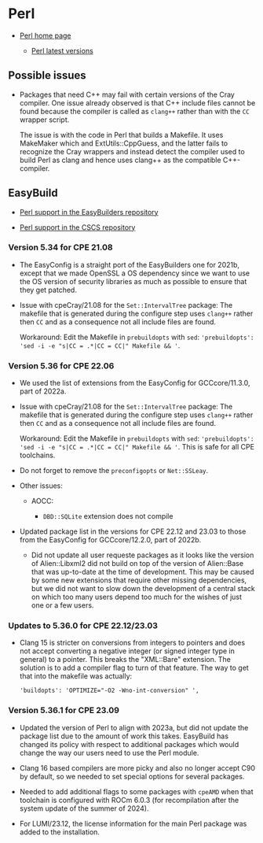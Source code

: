 # Perl

  * [Perl home page](https://www.perl.org/)

      * [Perl latest versions](https://www.cpan.org/src/README.html)


## Possible issues

  * Packages that need C++ may fail with certain versions of the Cray compiler. One
    issue already observed is that C++ include files cannot be found because the compiler
    is called as ``clang++`` rather than with the ``CC`` wrapper script.

    The issue is with the code in Perl that builds a Makefile. It uses MakeMaker which
    and ExtUtils::CppGuess, and the latter fails to recognize the Cray wrappers and
    instead detect the compiler used to build Perl as clang and hence uses clang++
    as the compatible C++-compiler.


## EasyBuild

  * [Perl support in the EasyBuilders repository](https://github.com/easybuilders/easybuild-easyconfigs/tree/develop/easybuild/easyconfigs/p/Perl)

  * [Perl support in the CSCS repository](https://github.com/eth-cscs/production/tree/master/easybuild/easyconfigs/p/Perl)


### Version 5.34 for CPE 21.08

  * The EasyConfig is a straight port of the EasyBuilders one for 2021b, except that
    we made OpenSSL a OS dependency since we want to use the OS version of security
    libraries as much as possible to ensure that they get patched.

  * Issue with cpeCray/21.08 for the ``Set::IntervalTree`` package: The makefile that
    is generated during the configure step uses ``clang++`` rather then ``CC`` and as
    a consequence not all include files are found.

    Workaround: Edit the Makefile in ``prebuildopts`` with ``sed``:
    ``'prebuildopts': 'sed -i -e "s|CC = .*|CC = CC|" Makefile && '``.

### Version 5.36 for CPE 22.06

  * We used the list of extensions from the EasyConfig for GCCcore/11.3.0, part of 2022a.

  * Issue with cpeCray/21.08 for the ``Set::IntervalTree`` package: The makefile that
    is generated during the configure step uses ``clang++`` rather then ``CC`` and as
    a consequence not all include files are found.

    Workaround: Edit the Makefile in ``prebuildopts`` with ``sed``:
    ``'prebuildopts': 'sed -i -e "s|CC = .*|CC = CC|" Makefile && '``.
    This is safe for all CPE toolchains.

  * Do not forget to remove the `preconfigopts` or `Net::SSLeay`.

  * Other issues:

      * AOCC: 
 
          * `DBD::SQLite` extension does not compile
          
  * Updated package list in the versions for CPE 22.12 and 23.03 to those from the 
    EasyConfig for GCCcore/12.2.0, part of 2022b.
    
    *   Did not update all user requeste packages as it looks like the version of
        Alien::Libxml2 did not build on top of the version of Alien::Base that was
        up-to-date at the time of development. This may be caused by some new extensions
        that require other missing dependencies, but we did not want to slow down the
        development of a central stack on which too many users depend too much for 
        the wishes of just one or a few users.

### Updates to 5.36.0 for CPE 22.12/23.03

  * Clang 15 is stricter on conversions from integers to pointers and does not accept
    converting a negative integer (or signed integer type in general) to a pointer.
    This breaks the "XML::Bare" extension. The solution is to add a compiler flag to turn
    of that feature. The way to get that into the makefile was actually:
    ```
    'buildopts': 'OPTIMIZE="-O2 -Wno-int-conversion" ',
    ```
  

### Version 5.36.1 for CPE 23.09

  * Updated the version of Perl to align with 2023a, but did not update the package
    list due to the amount of work this takes. EasyBuild has changed its policy with
    respect to additional packages which would change the way our users need to use the
    Perl module.
    
  * Clang 16 based compilers are more picky and also no longer accept C90 by default, 
    so we needed to set special options for several packages.

  * Needed to add additional flags to some packages with `cpeAMD` when that toolchain
    is configured with ROCm 6.0.3 (for recompilation after the system update of the
    summer of 2024).

  * For LUMI/23.12, the license information for the main Perl package was added to the installation.
